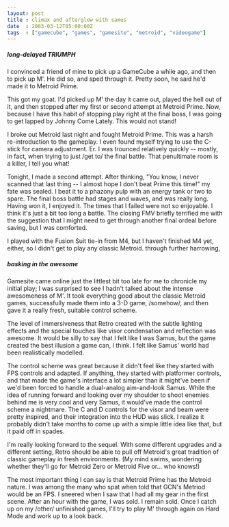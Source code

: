 ```yaml
---
layout: post
title : climax and afterglow with samus
date  : 2003-03-12T05:00:00Z
tags  : ["gamecube", "games", "gamesite", "metroid", "videogame"]
---
```

<h5>long-delayed TRIUMPH</h5>


I convinced a friend of mine to pick up a GameCube a while ago, and then to pick up M'.  He did so, and sped through it.  Pretty soon, he said he'd made it to Metroid Prime.

This got my goat.  I'd picked up M' the day it came out, played the hell out of it, and then stopped after my first or second attempt at Metroid Prime.  Now, because I have this habit of stopping play right at the final boss, I was going to get lapped by Johnny Come Lately.  This would not stand!

I broke out Metroid last night and fought Metroid Prime.  This was a harsh re-introduction to the gameplay.  I even found myself trying to use the C-stick for camera adjustment.  Er.  I was trounced relatively quickly -- mostly, in fact, when trying to just /get to/ the final battle.  That penultimate room is a killer, I tell you what!

Tonight, I made a second attempt.  After thinking, "You know, I never scanned that last thing -- I almost hope I don't beat Prime this time!" my fate was sealed.  I beat it to a phazony pulp with an energy tank or two to spare.  The final boss battle had stages and waves, and was really long.  Having won it, I enjoyed it.  The times that I failed were not so enjoyable.  I think it's just a bit too long a battle.  The closing FMV briefly terrified me with the suggestion that I might need to get through another final ordeal before saving, but I was comforted.

I played with the Fusion Suit tie-in from M4, but I haven't finished M4 yet, either, so I didn't get to play any classic Metroid. through further harrowing, 
<h5>basking in the awesome</h5>


Gamesite came online just the littlest bit too late for me to chronicle my initial play; I was surprised to see I hadn't talked about the intense awesomeness of M'.  It took everything good about the classic Metroid games, successfully made them into a 3-D game, /somehow/, and then gave it a really fresh, suitable control scheme. 

The level of immersiveness that Retro created with the subtle lighting effects and the special touches like visor condensation and reflection was awesome.  It would be silly to say that I felt like I was Samus, but the game created the best illusion a game can, I think.  I felt like Samus' world had been realistically modelled.

The control scheme was great because it didn't feel like they started with FPS controls and adapted.  If anything, they started with platformer controls, and that made the game's interface a lot simpler than it might've been if we'd been forced to handle a dual-analog aim-and-look Samus.  While the idea of running forward and looking over my shoulder to shoot enemies behind me is very cool and very Samus, it would've made the control scheme a nightmare.  The C and D controls for the visor and beam were pretty inspired, and their integration into the HUD was slick.  I realize it probably didn't take months to come up with a simple little idea like that, but it paid off in spades.

I'm really looking forward to the sequel.  With some different upgrades and a different setting, Retro should be able to pull off Metroid's great tradition of classic gameplay in fresh environments.  (My mind swims, wondering whether they'll go for Metroid Zero or Metroid Five or... who knows!)

The most important thing I can say is that Metroid Prime has the Metroid nature.  I was among the many who spat when told that GCN's Metriod would be an FPS.  I sneered when I saw that I had all my gear in the first scene.  After an hour with the game, I was sold.  I remain sold.  Once I catch up on my  /other/ unfinished games, I'll try to play M' through again on Hard Mode and work up to a look back.

